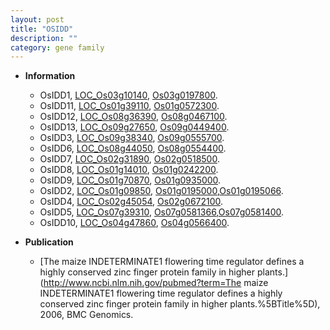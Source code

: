 ```yaml
---
layout: post
title: "OSIDD"
description: ""
category: gene family
---
```


* **Information**  
    + OsIDD1, [LOC_Os03g10140](http://rice.uga.edu/cgi-bin/ORF_infopage.cgi?orf=LOC_Os03g10140), [Os03g0197800](http://rapdb.dna.affrc.go.jp/viewer/gbrowse_details/irgsp1?name=Os03g0197800).
    + OsIDD11, [LOC_Os01g39110](http://rice.uga.edu/cgi-bin/ORF_infopage.cgi?orf=LOC_Os01g39110), [Os01g0572300](http://rapdb.dna.affrc.go.jp/viewer/gbrowse_details/irgsp1?name=Os01g0572300).
    + OsIDD12, [LOC_Os08g36390](http://rice.uga.edu/cgi-bin/ORF_infopage.cgi?orf=LOC_Os08g36390), [Os08g0467100](http://rapdb.dna.affrc.go.jp/viewer/gbrowse_details/irgsp1?name=Os08g0467100).
    + OsIDD13, [LOC_Os09g27650](http://rice.uga.edu/cgi-bin/ORF_infopage.cgi?orf=LOC_Os09g27650), [Os09g0449400](http://rapdb.dna.affrc.go.jp/viewer/gbrowse_details/irgsp1?name=Os09g0449400).
    + OsIDD3, [LOC_Os09g38340](http://rice.uga.edu/cgi-bin/ORF_infopage.cgi?orf=LOC_Os09g38340), [Os09g0555700](http://rapdb.dna.affrc.go.jp/viewer/gbrowse_details/irgsp1?name=Os09g0555700).
    + OsIDD6, [LOC_Os08g44050](http://rice.uga.edu/cgi-bin/ORF_infopage.cgi?orf=LOC_Os08g44050), [Os08g0554400](http://rapdb.dna.affrc.go.jp/viewer/gbrowse_details/irgsp1?name=Os08g0554400).
    + OsIDD7, [LOC_Os02g31890](http://rice.uga.edu/cgi-bin/ORF_infopage.cgi?orf=LOC_Os02g31890), [Os02g0518500](http://rapdb.dna.affrc.go.jp/viewer/gbrowse_details/irgsp1?name=Os02g0518500).
    + OsIDD8, [LOC_Os01g14010](http://rice.uga.edu/cgi-bin/ORF_infopage.cgi?orf=LOC_Os01g14010), [Os01g0242200](http://rapdb.dna.affrc.go.jp/viewer/gbrowse_details/irgsp1?name=Os01g0242200).
    + OsIDD9, [LOC_Os01g70870](http://rice.uga.edu/cgi-bin/ORF_infopage.cgi?orf=LOC_Os01g70870), [Os01g0935000](http://rapdb.dna.affrc.go.jp/viewer/gbrowse_details/irgsp1?name=Os01g0935000).
    + OsIDD2, [LOC_Os01g09850](http://rice.uga.edu/cgi-bin/ORF_infopage.cgi?orf=LOC_Os01g09850), [Os01g0195000](http://rapdb.dna.affrc.go.jp/viewer/gbrowse_details/irgsp1?name=Os01g0195000),[Os01g0195066](http://rapdb.dna.affrc.go.jp/viewer/gbrowse_details/irgsp1?name=Os01g0195066).
    + OsIDD4, [LOC_Os02g45054](http://rice.uga.edu/cgi-bin/ORF_infopage.cgi?orf=LOC_Os02g45054), [Os02g0672100](http://rapdb.dna.affrc.go.jp/viewer/gbrowse_details/irgsp1?name=Os02g0672100).
    + OsIDD5, [LOC_Os07g39310](http://rice.uga.edu/cgi-bin/ORF_infopage.cgi?orf=LOC_Os07g39310), [Os07g0581366](http://rapdb.dna.affrc.go.jp/viewer/gbrowse_details/irgsp1?name=Os07g0581366),[Os07g0581400](http://rapdb.dna.affrc.go.jp/viewer/gbrowse_details/irgsp1?name=Os07g0581400).
    + OsIDD10, [LOC_Os04g47860](http://rice.uga.edu/cgi-bin/ORF_infopage.cgi?orf=LOC_Os04g47860), [Os04g0566400](http://rapdb.dna.affrc.go.jp/viewer/gbrowse_details/irgsp1?name=Os04g0566400).

* **Publication**  
    + [The maize INDETERMINATE1 flowering time regulator defines a highly conserved zinc finger protein family in higher plants.](http://www.ncbi.nlm.nih.gov/pubmed?term=The maize INDETERMINATE1 flowering time regulator defines a highly conserved zinc finger protein family in higher plants.%5BTitle%5D), 2006, BMC Genomics.


